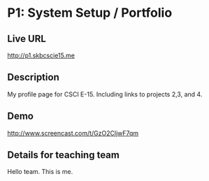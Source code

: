 # P1: System Setup / Portfolio

## Live URL
<http://p1.skbcscie15.me>

## Description
My profile page for CSCI E-15. Including links to projects 2,3, and 4.

## Demo
<http://www.screencast.com/t/GzO2CljwF7qm>

## Details for teaching team
Hello team. This is me.

